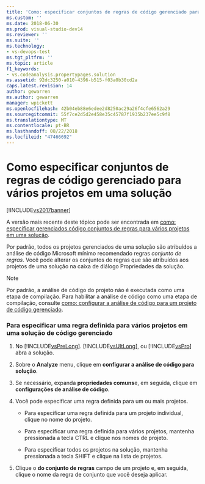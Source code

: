 ```yaml
---
title: 'Como: especificar conjuntos de regras de código gerenciado para vários projetos em uma solução | Microsoft Docs'
ms.custom: ''
ms.date: 2018-06-30
ms.prod: visual-studio-dev14
ms.reviewer: ''
ms.suite: ''
ms.technology:
- vs-devops-test
ms.tgt_pltfrm: ''
ms.topic: article
f1_keywords:
- vs.codeanalysis.propertypages.solution
ms.assetid: 92dc3250-a010-4396-b515-f03a0b30cd2a
caps.latest.revision: 14
author: gewarren
ms.author: gewarren
manager: wpickett
ms.openlocfilehash: 42b04eb88e6edee2d8250ac29a26f4cfe6562a29
ms.sourcegitcommit: 55f7ce2d5d2e458e35c45787f1935b237ee5c9f8
ms.translationtype: MT
ms.contentlocale: pt-BR
ms.lasthandoff: 08/22/2018
ms.locfileid: "47466692"
---
```

# <a name="how-to-specify-managed-code-rule-sets-for-multiple-projects-in-a-solution"></a>Como especificar conjuntos de regras de código gerenciado para vários projetos em uma solução
[!INCLUDE[vs2017banner](../includes/vs2017banner.md)]

A versão mais recente deste tópico pode ser encontrada em [como: especificar gerenciados código conjuntos de regras para vários projetos em uma solução](https://docs.microsoft.com/visualstudio/code-quality/how-to-specify-managed-code-rule-sets-for-multiple-projects-in-a-solution).  
  
Por padrão, todos os projetos gerenciados de uma solução são atribuídos a análise de código Microsoft mínimo recomendado regras *conjunto de regras*. Você pode alterar os conjuntos de regras que são atribuídos aos projetos de uma solução na caixa de diálogo Propriedades da solução.  
  
> [!NOTE]
>  Por padrão, a análise de código do projeto não é executada como uma etapa de compilação. Para habilitar a análise de código como uma etapa de compilação, consulte [como: configurar a análise de código para um projeto de código gerenciado](../code-quality/how-to-configure-code-analysis-for-a-managed-code-project.md).  
  
### <a name="to-specify-a-rule-set-for-multiple-projects-in-a-managed-code--solution"></a>Para especificar uma regra definida para vários projetos em uma solução de código gerenciado  
  
1.  No [!INCLUDE[vsPreLong](../includes/vsprelong-md.md)]. [!INCLUDE[vsUltLong](../includes/vsultlong-md.md)], ou [!INCLUDE[vsPro](../includes/vspro-md.md)] abra a solução.  
  
2.  Sobre o **Analyze** menu, clique em **configurar a análise de código para solução**.  
  
3.  Se necessário, expanda **propriedades comuns**e, em seguida, clique em **configurações de análise de código**.  
  
4.  Você pode especificar uma regra definida para um ou mais projetos.  
  
    -   Para especificar uma regra definida para um projeto individual, clique no nome do projeto.  
  
    -   Para especificar uma regra definida para vários projetos, mantenha pressionada a tecla CTRL e clique nos nomes de projeto.  
  
    -   Para especificar todos os projetos na solução, mantenha pressionada a tecla SHIFT e clique na lista de projetos.  
  
5.  Clique o **do conjunto de regras** campo de um projeto e, em seguida, clique o nome da regra de conjunto que você deseja aplicar.



